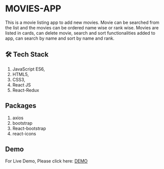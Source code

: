 # MOVIES-APP

This is a movie listing app to add new movies. Movie can be searched from the list and the movies can be ordered name wise or rank wise. Movies are listed in cards, can delete movie, search and sort functionalities added to app,
can search by name and sort by name and rank.

## 🛠️ Tech Stack

1. JavaScript ES6, 
2. HTML5,
3. CSS3,
4. React JS
5. React-Redux

## Packages

1. axios
2. bootstrap
3. React-bootstrap
4. react-icons

## Demo

For Live Demo, Please click here: <a href="https://movies-app-lohit.netlify.app/" target="_blank">DEMO</a>
